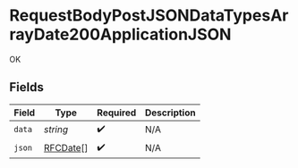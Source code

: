 # RequestBodyPostJSONDataTypesArrayDate200ApplicationJSON

OK


## Fields

| Field                               | Type                                | Required                            | Description                         |
| ----------------------------------- | ----------------------------------- | ----------------------------------- | ----------------------------------- |
| `data`                              | *string*                            | :heavy_check_mark:                  | N/A                                 |
| `json`                              | [RFCDate](../../types/rfcdate.md)[] | :heavy_check_mark:                  | N/A                                 |
